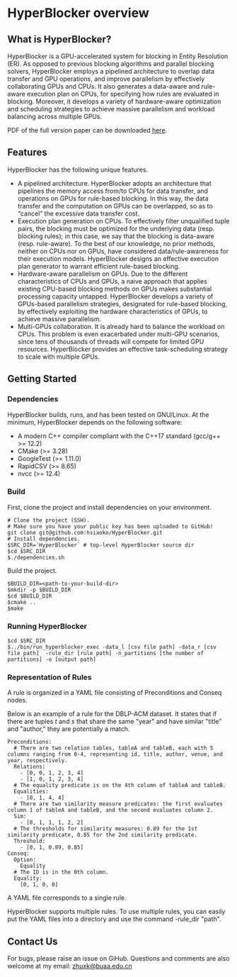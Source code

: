 # HyperBlocker overview

## What is HyperBlocker?
HyperBlocker is a GPU-accelerated system for blocking in Entity Resolution (ER). 
As opposed to previous blocking
algorithms and parallel blocking solvers, HyperBlocker employs
a pipelined architecture to overlap data transfer and GPU
operations, and improve parallelism by effectively collaborating
GPUs and CPUs. It also generates a data-aware and rule-aware
execution plan on CPUs, for specifying how rules are evaluated in
blocking. Moreover, it develops a variety of hardware-aware optimization 
and scheduling strategies to achieve massive parallelism
and workload balancing across multiple GPUs. 

PDF of the full version paper can be downloaded [here](https://hsiaoko.github.io/files/paper/HyperBlocker_full_paper.pdf).

## Features
HyperBlocker has the following unique features.

* A pipelined architecture. HyperBlocker adopts an architecture
that pipelines the memory access from/to CPUs for data
transfer, and operations on GPUs for rule-based blocking. In
this way, the data transfer and the computation on GPUs can be
overlapped, so as to “cancel” the excessive data transfer cost.
* Execution plan generation on CPUs. To effectively filter
unqualified tuple pairs, the blocking must be optimized for
the underlying data (resp. blocking rules); in this case, we say
that the blocking is data-aware (resp. rule-aware). To the best
of our knowledge, no prior methods, neither on CPUs nor on
GPUs, have considered data/rule-awareness for their execution
models. HyperBlocker designs an effective execution plan
generator to warrant efficient rule-based blocking.
* Hardware-aware parallelism on GPUs. Due to the different characteristics of CPUs and GPUs, a naive approach that
applies existing CPU-based blocking methods on GPUs makes
substantial processing capacity untapped. HyperBlocker develops a variety of GPUs-based parallelism strategies, designated
for rule-based blocking, by effectively exploiting the hardware
characteristics of GPUs, to achieve massive parallelism.
* Multi-GPUs collaboration. It is already hard to balance the
workload on CPUs. This problem is even exacerbated under
multi-GPU scenarios, since tens of thousands of threads will
compete for limited GPU resources. HyperBlocker provides an
effective task-scheduling strategy to scale with multiple GPUs.


## Getting Started
### Dependencies
HyperBlocker builds, runs, and has been tested on GNU/Linux. 
At the minimum, HyperBlocker depends on the following software:
* A modern C++ compiler compliant with the C++17 standard 
(gcc/g++ >= 12.2)
* CMake (>= 3.28)
* GoogleTest (>= 1.11.0)
* RapidCSV (>= 8.65)
* nvcc (>= 12.4)

### Build

First, clone the project and install dependencies on your environment.

```shell
# Clone the project (SSH).
# Make sure you have your public key has been uploaded to GitHub!
git clone git@github.com:hsiaoko/HyperBlocker.git
# Install dependencies.
$SRC_DIR=`HyperBlocker` # top-level HyperBlocker source dir
$cd $SRC_DIR
$./dependencies.sh
```

Build the project.
```shell
$BUILD_DIR=<path-to-your-build-dir>
$mkdir -p $BUILD_DIR
$cd $BUILD_DIR
$cmake ..
$make
```

### Running HyperBlocker
```shell
$cd $SRC_DIR
$../bin/run_hyperblocker_exec -data_l [csv file path] -data_r [csv file path]  -rule_dir [rule path] -n_partitions [the number of partitions] -o [output path]
```

### Representation of Rules

A rule is organized in a YAML file consisting of Preconditions and Conseq nodes.

Below is an example of a rule for the DBLP-ACM dataset. 
It states that if there are tuples  $t$ and $s$ that share the same "year" and have similar "title" and "author," they are potentially a match.

```
Preconditions:
  # There are two relation tables, tableA and tableB, each with 5 columns ranging from 0-4, representing id, title, author, venue, and year, respectively.
  Relations:
    - [0, 0, 1, 2, 3, 4]  
    - [1, 0, 1, 2, 3, 4]
  # The equality predicate is on the 4th column of tableA and tableB.
  Equalities:
    - [0, 1, 4, 4]
  # There are two similarity measure predicates: the first evaluates column 1 of tableA and tableB, and the second evaluates column 2.
  Sim:
    - [0, 1, 1, 1, 2, 2]
  # The thresholds for similarity measures: 0.89 for the 1st similarity predicate, 0.85 for the 2nd similarity predicate.
  Threshold:
    - [0, 1, 0.89, 0.85]  
Conseq:
  Option:
    Equality
  # The ID is in the 0th column.
  Equality:
    [0, 1, 0, 0]  
```
A YAML file corresponds to a single rule.

HyperBlocker supports multiple rules. 
To use multiple rules, you can easily put the YAML files into a directory and use the command -rule_dir "path".
## Contact Us
For bugs, please raise an issue on GiHub. 
Questions and comments are also welcome at my email: 
zhuxk@buaa.edu.cn



